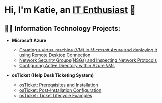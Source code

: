 <h1>Hi, I'm Katie, an <a href="www.linkedin.com/in/katie-davis-898578262">IT Enthusiast</a> 👋 </h1> 

<h2>👩‍💻 Information Technology Projects:</h2>

- <b>Microsoft Azure</b>
  - [Creating a virtual machine (VM) in Microsoft Azure and deploying it using Remote Desktop Connection](https://github.com/kayteedee/vm-remotedesktop)
  - [Network Security Groups(NSGs) and Inspecting Network Protocols](https://github.com/kayteedee/-azure-network-protocols) 
  - [Configuring Active Directory within Azure VMs](https://github.com/kayteedee/configure-ad) 
    
- <b>osTicket (Help Desk Ticketing System)</b>
  - [osTicket: Prerequisites and Installation](https://github.com/kayteedee/osticket-prereqs) 
  - [osTicket: Post-Installation Configuration](https://github.com/kayteedee/post-install-config/blob/main/README.md)
  - [osTicket: Ticket Lifecycle Examples](https://github.com/kayteedee/ticket-lifecycle)


